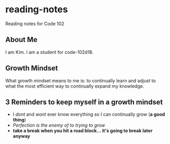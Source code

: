 # reading-notes
Reading notes for Code 102

## About Me
I am Kim. I am a student for code-102d18.

## Growth Mindset 
What growth mindset means to me is: to continually learn and adjust to what the most efficient way to continually expand my knowledge. 

## 3 Reminders to keep myself in a growth mindset
- I *dont* and *wont* ever know everything so I can continually grow (**a good thing**)
- *Perfection is the enemy of to trying to grow*
- **take a break when you hit a road block... it's going to break later anyway**
